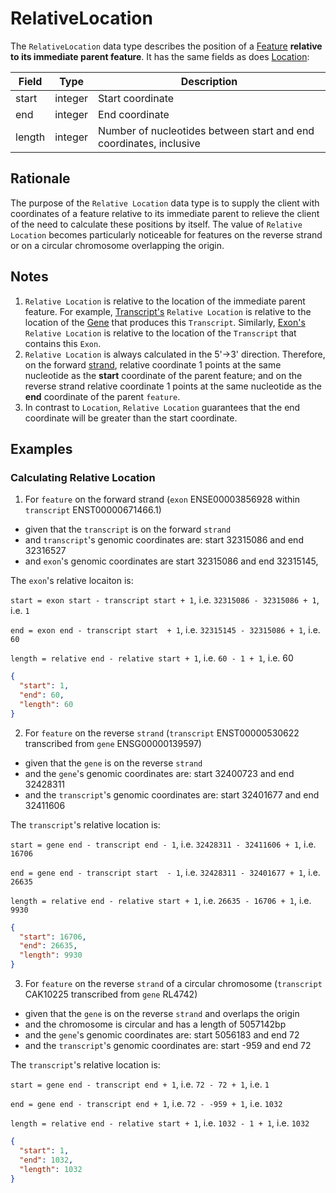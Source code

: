 # RelativeLocation

The `RelativeLocation` data type describes the position of a [Feature](./feature.md) **relative to its immediate parent feature**. It has the same fields as does [Location](./location.md):

| Field  | Type      | Description |
|------- |-----------|-------------|
| start  | integer   | Start coordinate
| end    | integer   | End coordinate
| length | integer   | Number of nucleotides between start and end coordinates, inclusive

## Rationale
The purpose of the `Relative Location` data type is to supply the client with coordinates of a feature relative to its immediate parent to relieve the client of the need to calculate these positions by itself. The value of `Relative Location` becomes particularly noticeable for features on the reverse strand or on a circular chromosome overlapping the origin.

## Notes
1. `Relative Location` is relative to the location of the immediate parent feature. For example, [Transcript's](./transcript.md) `Relative Location` is relative to the location of the [Gene](./gene.md) that produces this `Transcript`. Similarly, [Exon's](./exon.md) `Relative Location` is relative to the location of the `Transcript` that contains this `Exon`.
2. `Relative Location` is always calculated in the 5'->3' direction. Therefore, on the forward [strand](./strand.md), relative coordinate 1 points at the same nucleotide as the **start** coordinate of the parent feature; and on the reverse strand relative coordinate 1 points at the same nucleotide as the **end** coordinate of the parent `feature`.
3. In contrast to `Location`, `Relative Location` guarantees that the end coordinate will be greater than the start coordinate.


## Examples

### Calculating Relative Location

1. For `feature` on the forward strand (`exon` ENSE00003856928 within `transcript` ENST00000671466.1)
- given that the `transcript` is on the forward `strand`
- and `transcript`'s genomic coordinates are: start 32315086 and end 32316527
- and `exon`'s genomic coordinates are start 32315086 and end 32315145,

The `exon`'s relative locaiton is:

`start = exon start - transcript start + 1`, i.e. `32315086 - 32315086 + 1`, i.e. `1`

`end = exon end - transcript start  + 1`, i.e. `32315145 - 32315086 + 1`, i.e. `60`

`length = relative end - relative start + 1`, i.e. `60 - 1 + 1`, i.e. 60


```json
{
  "start": 1,
  "end": 60,
  "length": 60
}
```

2. For `feature` on the reverse `strand` (`transcript` ENST00000530622 transcribed from `gene` ENSG00000139597)
- given that the `gene` is on the reverse `strand`
- and the `gene`'s genomic coordinates are: start 32400723 and end 32428311
- and the `transcript`'s genomic coordinates are: start 32401677 and end 32411606

The `transcript`'s relative location is:

`start = gene end - transcript end - 1`, i.e. `32428311 - 32411606 + 1`, i.e. `16706`

`end = gene end - transcript start  - 1`, i.e. `32428311 - 32401677 + 1`, i.e. `26635`

`length = relative end - relative start + 1`, i.e. `26635 - 16706 + 1`, i.e. `9930`


```json
{
  "start": 16706,
  "end": 26635,
  "length": 9930
}
```

3. For `feature` on the reverse `strand` of a circular chromosome (`transcript` CAK10225 transcribed from `gene` RL4742)
- given that the `gene` is on the reverse `strand` and overlaps the origin
- and the chromosome is circular and has a length of 5057142bp
- and the `gene`'s genomic coordinates are: start 5056183 and end 72
- and the `transcript`'s genomic coordinates are: start -959 and end 72

The `transcript`'s relative location is:

`start = gene end - transcript end + 1`, i.e. `72 - 72 + 1`, i.e. `1`

`end = gene end - transcript end + 1`, i.e. `72 - -959 + 1`, i.e. `1032`

`length = relative end - relative start + 1`, i.e. `1032 - 1 + 1`, i.e. `1032`

```json
{
  "start": 1,
  "end": 1032,
  "length": 1032
}
```

